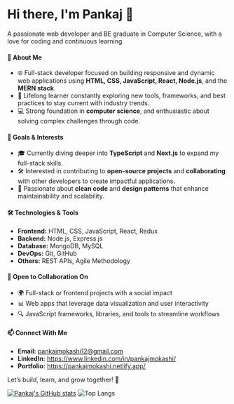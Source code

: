 # Hi there, I'm Pankaj 👋

A passionate web developer and BE graduate in Computer Science, with a love for coding and continuous learning.

#### 🚀 About Me
- 🌐 Full-stack developer focused on building responsive and dynamic web applications using **HTML, CSS, JavaScript, React, Node.js**, and the **MERN stack**.
- 🧠 Lifelong learner constantly exploring new tools, frameworks, and best practices to stay current with industry trends.
- 💻 Strong foundation in **computer science**, and enthusiastic about solving complex challenges through code.

#### 🎯 Goals & Interests
- 🎓 Currently diving deeper into **TypeScript** and **Next.js** to expand my full-stack skills.
- 🛠️ Interested in contributing to **open-source projects** and **collaborating** with other developers to create impactful applications.
- 🌱 Passionate about **clean code** and **design patterns** that enhance maintainability and scalability.

#### 🛠️ Technologies & Tools
- **Frontend:** HTML, CSS, JavaScript, React, Redux
- **Backend:** Node.js, Express.js
- **Database:** MongoDB, MySQL
- **DevOps:** Git, GitHub
- **Others:** REST APIs, Agile Methodology

#### 🤝 Open to Collaboration On
- 🌍 Full-stack or frontend projects with a social impact
- 📊 Web apps that leverage data visualization and user interactivity
- 🔍 JavaScript frameworks, libraries, and tools to streamline workflows

#### 📫 Connect With Me
- **Email:** pankajmokashi12@gmail.com
- **LinkedIn:** https://www.linkedin.com/in/pankajmokashi/
- **Portfolio:** https://pankajmokashi.netlify.app/

Let’s build, learn, and grow together! 🚀


[![Pankaj's GitHub stats](https://github-readme-stats.vercel.app/api?username=pankajmokashi)](https://github.com/pankajmokashi/github-readme-stats)
![Top Langs](https://github-readme-stats.vercel.app/api/top-langs/?username=pankajmokashi&size_weight=0.5&count_weight=0.5)
